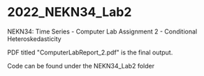# 2022_NEKN34_Lab2
NEKN34: Time Series - Computer Lab Assignment 2 -  Conditional Heteroskedasticity

PDF titled "ComputerLabReport_2.pdf" is the final output.

Code can be found under the NEKN34_Lab2 folder
